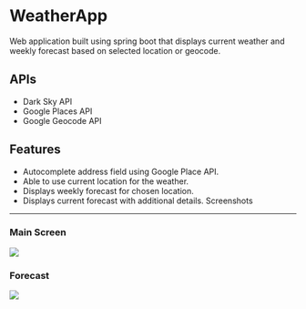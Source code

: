 # WeatherApp
Web application built using spring boot that displays current weather and weekly forecast based on selected location or geocode.

APIs
-------
- Dark Sky API
- Google Places API 
- Google Geocode API

Features
-------
- Autocomplete address field using Google Place API.
- Able to use current location for the weather.
- Displays weekly forecast for chosen location.
- Displays current forecast with additional details.
Screenshots
-------
### Main Screen
![](https://i.imgur.com/iCtolqj.png)
### Forecast
![](https://i.imgur.com/H8rVCMk.png)
